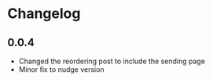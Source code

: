 # Changelog

## 0.0.4

- Changed the reordering post to include the sending page
- Minor fix to nudge version

